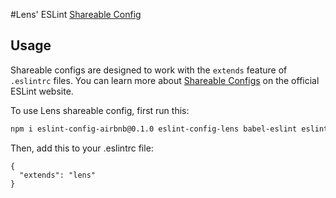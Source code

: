 #Lens' ESLint [Shareable Config](http://eslint.org/docs/developer-guide/shareable-configs)

## Usage

Shareable configs are designed to work with the `extends` feature of `.eslintrc` files.
You can learn more about
[Shareable Configs](http://eslint.org/docs/developer-guide/shareable-configs) on the
official ESLint website.

To use Lens shareable config, first run this:

```bash
npm i eslint-config-airbnb@0.1.0 eslint-config-lens babel-eslint eslint-plugin-react eslint-plugin-import
```

Then, add this to your .eslintrc file:

```
{
  "extends": "lens"
}
```
